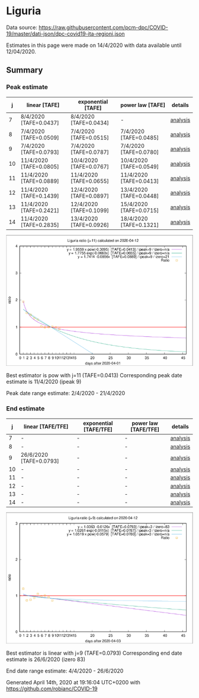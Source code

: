 # Liguria


Data source: https://raw.githubusercontent.com/pcm-dpc/COVID-19/master/dati-json/dpc-covid19-ita-regioni.json

Estimates in this page were made on 14/4/2020 with data available until 12/04/2020.


## Summary 

### Peak estimate 
|j|linear [TAFE]|exponential [TAFE]|power law [TAFE]|details|
|---|----|-----------|---------|-------|
|7|8/4/2020 [TAFE=0.0437]|8/4/2020 [TAFE=0.0434]|-|[analysis](COVID-19_liguria_j7_2020-04-12.md)|
|8|7/4/2020 [TAFE=0.0509]|7/4/2020 [TAFE=0.0515]|7/4/2020 [TAFE=0.0485]|[analysis](COVID-19_liguria_j8_2020-04-12.md)|
|9|7/4/2020 [TAFE=0.0793]|7/4/2020 [TAFE=0.0787]|7/4/2020 [TAFE=0.0780]|[analysis](COVID-19_liguria_j9_2020-04-12.md)|
|10|11/4/2020 [TAFE=0.0805]|10/4/2020 [TAFE=0.0767]|10/4/2020 [TAFE=0.0549]|[analysis](COVID-19_liguria_j10_2020-04-12.md)|
|11|11/4/2020 [TAFE=0.0889]|11/4/2020 [TAFE=0.0655]|11/4/2020 [TAFE=0.0413]|[analysis](COVID-19_liguria_j11_2020-04-12.md)|
|12|11/4/2020 [TAFE=0.1439]|12/4/2020 [TAFE=0.0897]|13/4/2020 [TAFE=0.0448]|[analysis](COVID-19_liguria_j12_2020-04-12.md)|
|13|11/4/2020 [TAFE=0.2421]|12/4/2020 [TAFE=0.1099]|15/4/2020 [TAFE=0.0715]|[analysis](COVID-19_liguria_j13_2020-04-12.md)|
|14|11/4/2020 [TAFE=0.2835]|13/4/2020 [TAFE=0.0926]|18/4/2020 [TAFE=0.1321]|[analysis](COVID-19_liguria_j14_2020-04-12.md)|

![best peak estimate](COVID-19_liguria_j11_2020-04-12.png)

Best estimator is pow with j=11 (TAFE=0.0413)
Corresponding peak date estimate is 11/4/2020 (ipeak 9)


Peak date range estimate: 2/4/2020 - 21/4/2020

### End estimate 
|j|linear [TAFE/TFE]|exponential [TAFE/TFE]|power law [TAFE/TFE]|details|
|---|----|-----------|---------|-------|
|7|-|-|-|[analysis](COVID-19_liguria_j7_2020-04-12.md)|
|8|-|-|-|[analysis](COVID-19_liguria_j8_2020-04-12.md)|
|9|26/6/2020 [TAFE=0.0793]|-|-|[analysis](COVID-19_liguria_j9_2020-04-12.md)|
|10|-|-|-|[analysis](COVID-19_liguria_j10_2020-04-12.md)|
|11|-|-|-|[analysis](COVID-19_liguria_j11_2020-04-12.md)|
|12|-|-|-|[analysis](COVID-19_liguria_j12_2020-04-12.md)|
|13|-|-|-|[analysis](COVID-19_liguria_j13_2020-04-12.md)|
|14|-|-|-|[analysis](COVID-19_liguria_j14_2020-04-12.md)|

![best zero estimate](COVID-19_liguria_j9_2020-04-12.png)

Best estimator is linear with j=9 (TAFE=0.0793)
Corresponding end date estimate is 26/6/2020 (izero 83)


End date range estimate: 4/4/2020 - 26/6/2020

Generated April 14th, 2020 at 19:16:04 UTC+0200 with https://github.com/robianc/COVID-19
